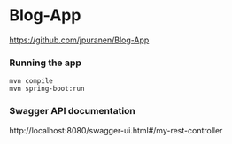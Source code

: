 # Blog-App
https://github.com/jpuranen/Blog-App

### Running the app
```
mvn compile
mvn spring-boot:run

```
### Swagger API documentation

http://localhost:8080/swagger-ui.html#/my-rest-controller
